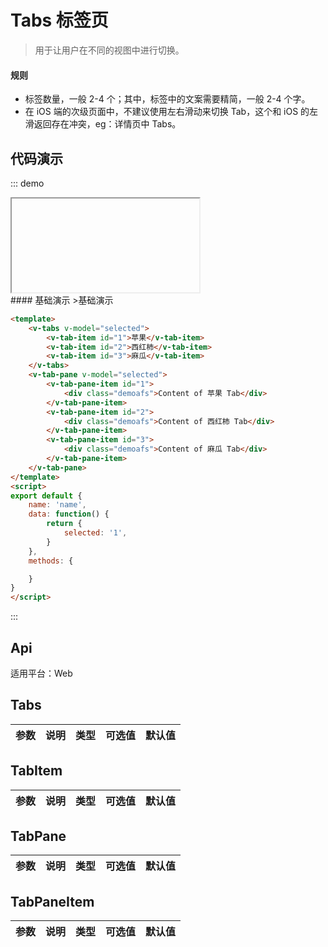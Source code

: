 # Tabs 标签页

>用于让用户在不同的视图中进行切换。

#### 规则
- 标签数量，一般 2-4 个；其中，标签中的文案需要精简，一般 2-4 个字。
- 在 iOS 端的次级页面中，不建议使用左右滑动来切换 Tab，这个和 iOS 的左滑返回存在冲突，eg：详情页中 Tabs。

## 代码演示
::: demo

<iframe>/demo.html#/tabs</iframe>
<summary>
#### 基础演示
>基础演示
</summary>

```html
<template>
    <v-tabs v-model="selected">
        <v-tab-item id="1">苹果</v-tab-item>
        <v-tab-item id="2">西红柿</v-tab-item>
        <v-tab-item id="3">麻瓜</v-tab-item>
    </v-tabs>
    <v-tab-pane v-model="selected">
        <v-tab-pane-item id="1">
            <div class="demoafs">Content of 苹果 Tab</div>
        </v-tab-pane-item>
        <v-tab-pane-item id="2">
            <div class="demoafs">Content of 西红柿 Tab</div>
        </v-tab-pane-item>
        <v-tab-pane-item id="3">
            <div class="demoafs">Content of 麻瓜 Tab</div>
        </v-tab-pane-item>
    </v-tab-pane>
</template>
<script>
export default {
    name: 'name',
    data: function() {
        return {
            selected: '1',
        }
    },
    methods: {

    }
}
</script>
```
:::

## Api

适用平台：Web

## Tabs
| 参数      | 说明          | 类型      | 可选值                           | 默认值  |
|---------- |-------------- |---------- |-------------------------------- |-------- |

## TabItem
| 参数      | 说明          | 类型      | 可选值                           | 默认值  |
|---------- |-------------- |---------- |-------------------------------- |-------- |

## TabPane
| 参数      | 说明          | 类型      | 可选值                           | 默认值  |
|---------- |-------------- |---------- |-------------------------------- |-------- |

## TabPaneItem
| 参数      | 说明          | 类型      | 可选值                           | 默认值  |
|---------- |-------------- |---------- |-------------------------------- |-------- |

